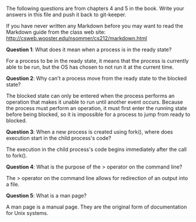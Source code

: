 The following questions are from chapters 4 and 5 in the book. Write your
answers in this file and push it back to git-keeper.

If you have never written any Markdown before you may want to read the Markdown
guide from the class web site:
http://csweb.wooster.edu/nsommer/cs212/markdown.html

**Question 1**: What does it mean when a process is in the ready state?

For a process to be in the ready state, it means that the process is currently able to be run, but the OS has chosen to not run it at the current time.

**Question 2**: Why can't a process move from the ready state to the blocked
state?

The blocked state can only be entered when the process performs an operation that makes it unable to run until another event occurs. Because the process must perform an operation, it must first enter the running state before being blocked, so it is impossible for a process to jump from ready to blocked.

**Question 3**: When a new process is created using fork(), where does
execution start in the child process's code?

The execution in the child process's code begins immediately after the call to fork().


**Question 4**: What is the purpose of the > operator on the command line?

The > operator on the command line allows for redirection of an output into a file.

**Question 5**: What is a man page?

A man page is a manual page. They are the original form of documentation for Unix systems.
